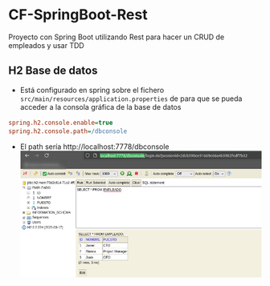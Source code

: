 # CF-SpringBoot-Rest

Proyecto con Spring Boot utilizando Rest para hacer un CRUD de empleados y usar TDD

## H2 Base de datos

- Está configurado en spring sobre el fichero `src/main/resources/application.properties` de para que se pueda acceder a la consola gráfica de la base de datos

```ini 
spring.h2.console.enable=true
spring.h2.console.path=/dbconsole
```

- El path sería http://localhost:7778/dbconsole
![console h2](src/main/resources/static/imagenes/h2-console.png)
